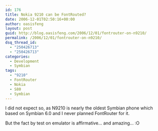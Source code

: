 ```yaml
---
id: 176
title: Nokia 9210 can be FontRouted?
date: 2006-12-01T02:50:16+00:00
author: oasisfeng
layout: post
guid: http://blog.oasisfeng.com/2006/12/01/fontrouter-on-n9210/
permalink: /2006/12/01/fontrouter-on-n9210/
dsq_thread_id:
  - "250426713"
  - "250426713"
categories:
  - Development
  - Symbian
tags:
  - "9210"
  - FontRouter
  - Nokia
  - S80
  - Symbian
---
```

I did not expect so, as N9210 is nearly the oldest Symbian phone which based on Symbian 6.0 and I never planned FontRouter for it.

But the fact by test on emulator is affirmative&#8230; and amazing&#8230; :O